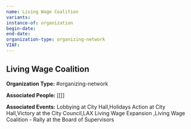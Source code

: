 ```yaml
---
name: Living Wage Coalition
variants: 
instance-of: organization
begin-date: 
end-date: 
organization-type: organizing-network
VIAF: 
---
```

## Living Wage Coalition

**Organization Type:** #organizing-network

**Associated People:** [[]]

**Associated Events:** Lobbying at City Hall,Holidays Action at City Hall,Victory at the City Council,LAX Living Wage Expansion ,Living Wage Coalition - Rally at the Board of Supervisors